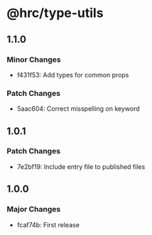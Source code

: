 # @hrc/type-utils

## 1.1.0

### Minor Changes

- f431f53: Add types for common props

### Patch Changes

- 5aac604: Correct misspelling on keyword

## 1.0.1

### Patch Changes

- 7e2bf19: Include entry file to published files

## 1.0.0

### Major Changes

- fcaf74b: First release
